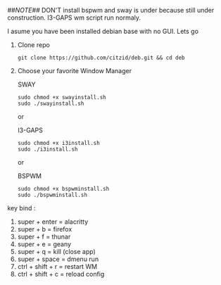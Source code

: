 
*##NOTE##*
DON'T install bspwm and sway is under because still under construction.
I3-GAPS wm script run normaly.

I asume you have been installed debian base with no GUI.
Lets go 

1. Clone repo
    ```
    git clone https://github.com/citzid/deb.git && cd deb
    ```
  
2. Choose your favorite Window Manager

    SWAY
    ```
    sudo chmod +x swayinstall.sh
    sudo ./swayinstall.sh
    ```

    or
    
    I3-GAPS
    ```
    sudo chmod +x i3install.sh
    sudo ./i3install.sh
    ```


    or
    
    BSPWM
    ```
    sudo chmod +x bspwminstall.sh
    sudo ./bspwminstall.sh
    ```

key bind :
1. super + enter = alacritty
2. super + b = firefox
3. super + f = thunar
4. super + e = geany
5. super + q = kill (close app)
6. super + space = dmenu run
7. ctrl + shift + r = restart WM
8. ctrl + shift + c = reload config


